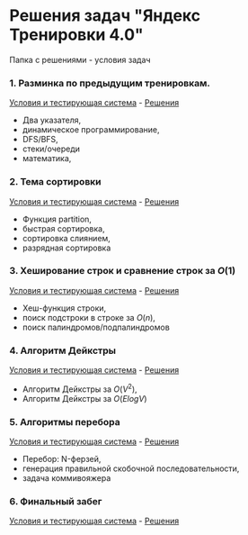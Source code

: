# Решения задач "Яндекс Тренировки 4.0"

Папка с решениями - условия задач

### 1. Разминка по предыдущим тренировкам.

[Условия и тестирующая система](https://contest.yandex.ru/contest/53027/problems/) - [Решения](https://github.com/AparinAA/yandex-algo-train4/tree/master/warm-up)

-   Два указателя,
-   динамическое программирование,
-   DFS/BFS,
-   стеки/очереди
-   математика,

### 2. Тема сортировки

[Условия и тестирующая система](https://contest.yandex.ru/contest/53029/problems/) - [Решения](https://github.com/AparinAA/yandex-algo-train4/tree/master/sort)

-   Функция partition,
-   быстрая сортировка,
-   сортировка слиянием,
-   разрядная сортировка

### 3. Хеширование строк и сравнение строк за $O(1)$

[Условия и тестирующая система](https://contest.yandex.ru/contest/53030/problems/) - [Решения](https://github.com/AparinAA/yandex-algo-train4/tree/master/hashStr)

-   Хеш-функция строки,
-   поиск подстроки в строке за $O(n)$,
-   поиск палиндромов/подпалиндромов

### 4. Алгоритм Дейкстры

[Условия и тестирующая система](https://contest.yandex.ru/contest/53031/problems/) - [Решения](https://github.com/AparinAA/yandex-algo-train4/tree/master/graphs)

-   Алгоритм Дейкстры за $O(V^2)$,
-   Алгоритм Дейкстры за $O(ElogV)$

### 5. Алгоритмы перебора

[Условия и тестирующая система](https://contest.yandex.ru/contest/53032/problems/) - [Решения](https://github.com/AparinAA/yandex-algo-train4/tree/master/backtracking)

-   Перебор: N-ферзей,
-   генерация правильной скобочной последовательности,
-   задача коммивояжера

### 6. Финальный забег

[Условия и тестирующая система](https://contest.yandex.ru/contest/53033/problems/) - [Решения](https://github.com/AparinAA/yandex-algo-train4/tree/master/final)
